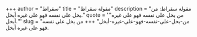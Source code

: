 +++
author = "سقراط"
title = "مقولة سقراط"
description = "مقولة سقراط: من بخل على نفسه فهو على غيره أبخل."
quote = '''من بخل على نفسه فهو على غيره أبخل.''' 
slug = "من-بخل-على-نفسه-فهو-على-غيره-أبخل"
+++
من بخل على نفسه فهو على غيره أبخل.
